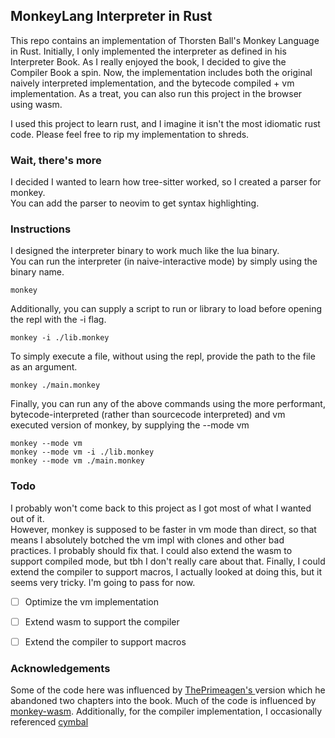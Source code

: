 ## MonkeyLang Interpreter in Rust

This repo contains an implementation of Thorsten Ball's Monkey Language in Rust. 
Initially, I only implemented the interpreter as defined in his Interpreter Book. 
As I really enjoyed the book, I decided to give the Compiler Book a spin.  Now, the 
implementation includes both the original naively interpreted implementation, and the 
bytecode compiled + vm implementation.  As a treat, you can also run this project 
in the browser using wasm. 

I used this project to learn rust, and I imagine it isn't the most idiomatic rust code.
Please feel free to rip my implementation to shreds.


### Wait, there's more 

I decided I wanted to learn how tree-sitter worked, so I created a parser for monkey.  
You can add the parser to neovim to get syntax highlighting.

### Instructions

I designed the interpreter binary to work much like the lua binary.  
You can run the interpreter (in naive-interactive mode) by simply using the binary name.

``` 
monkey
```

Additionally, you can supply a script to run or library to load before opening the repl 
with the -i flag. 

``` 
monkey -i ./lib.monkey
```

To simply execute a file, without using the repl, provide the path to the file as an argument. 

``` 
monkey ./main.monkey
```

Finally, you can run any of the above commands using the more performant, 
bytecode-interpreted (rather than sourcecode interpreted) and vm executed version of monkey, by supplying the --mode vm

``` 
monkey --mode vm
monkey --mode vm -i ./lib.monkey
monkey --mode vm ./main.monkey 

```

### Todo 

I probably won't come back to this project as I got most of what I wanted out of it.  
However, monkey is supposed to be faster in vm mode than direct, so that means I 
absolutely botched the vm impl with clones and other bad practices.  I probably should fix that. 
I could also extend the wasm to support compiled mode, but tbh I don't really care about that.
Finally, I could extend the compiler to support macros, I actually looked at doing this, but 
it seems very tricky.  I'm going to pass for now. 

- [ ] Optimize the vm implementation
- [ ] Extend wasm to support the compiler
- [ ] Extend the compiler to support macros 


### Acknowledgements

Some of the code here was influenced by [ ThePrimeagen's ](https://github.com/ThePrimeagen) version which he abandoned 
two chapters into the book.  Much of the code is influenced by [monkey-wasm](https://github.com/shioyama18/monkey-wasm/tree/master).
Additionally, for the compiler implementation, I occasionally referenced [cymbal](https://github.com/shuhei/cymbal)


